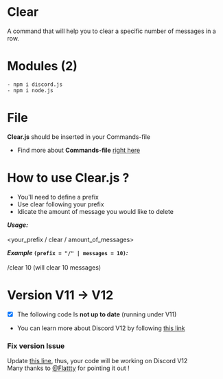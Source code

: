 # Clear
A command that will help you to clear a specific number of messages in a row.

# Modules (2)
```
- npm i discord.js
- npm i node.js
```
# File
<b>Clear.js</b> should be inserted in your Commands-file
- Find more about <b>Commands-file</b> <a href=https://github.com/Shedhatch/Commands-file> right here </a>

# How to use <b>Clear.js</b> ?

- You'll need to define a prefix<br>
- Use clear following your prefix<br>
- Idicate the amount of message you would like to delete<br>

<b><i>Usage:</b></i><br><br>
<your_prefix / clear / amount_of_messages>

<b><i>Example</i> `(prefix = "/" | messages = 10)`<i>:</b></i><br><br>
/clear 10 (will clear 10 messages)

# Version V11 -> V12

- [x] The following code Is <strong>not up to date</strong> (running under V11)<br>
- You can learn more about Discord V12 by following <a href=https://discordjs.guide/additional-info/changes-in-v13.html#before-you-start>this link</a>

### Fix version Issue

Update <a href=https://github.com/Shedhatch/Clear/issues/1#issue-893496417>this line</a>, thus, your code will be working on Discord V12<br>
Many thanks to [@Flattty](https://github.com/Flattty) for pointing it out !
